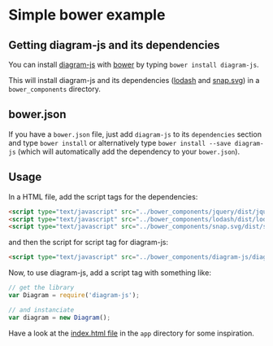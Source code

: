 # Simple bower example

## Getting diagram-js and its dependencies

You can install [diagram-js](https://github.com/bpmn-io/diagram-js) with [bower](http://bower.io) by typing
`bower install diagram-js`.

This will install diagram-js and its dependencies ([lodash](https://github.com/lodash/lodash) and [snap.svg](https://github.com/adobe-webplatform/Snap.svg)) in a `bower_components` directory.

## bower.json

If you have a `bower.json` file, just add `diagram-js` to its `dependencies` section and type `bower install`
or alternatively type `bower install --save diagram-js` (which will automatically add the dependency to your `bower.json`).

## Usage

In a HTML file, add the script tags for the dependencies:

```html
<script type="text/javascript" src="../bower_components/jquery/dist/jquery.js"></script>
<script type="text/javascript" src="../bower_components/lodash/dist/lodash.js"></script>
<script type="text/javascript" src="../bower_components/snap.svg/dist/snap.svg.js"></script>
```

and then the script for script tag for diagram-js:

```html
<script type="text/javascript" src="../bower_components/diagram-js/diagram.js"></script>
```

Now, to use diagram-js, add a script tag with something like:

```javascript
// get the library
var Diagram = require('diagram-js');

// and instanciate
var diagram = new Diagram();
```

Have a look at the [index.html file](https://github.com/bpmn-io/diagram-js-examples/tree/master/simple-bower/app/index.html#L41) in the `app` directory for some inspiration.